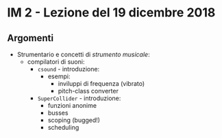 # IM 2 - Lezione del 19 dicembre 2018

## Argomenti

* Strumentario e concetti di *strumento musicale*:
  * compilatori di suoni:
    * `csound` - introduzione:
      * esempi:
        * inviluppi di frequenza (vibrato)
        * pitch-class converter
    * `SuperCollider` - introduzione:
      * funzioni anonime
      * busses
      * scoping (bugged!)
      * scheduling
